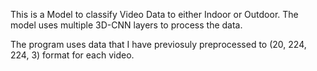 This is a Model to classify Video Data to either Indoor or Outdoor. The model uses multiple 3D-CNN layers to process the data. 

The program uses data that I have previosuly preprocessed to (20, 224, 224, 3) format for each video.
